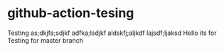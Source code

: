 # github-action-tesing
Testing
as;dkjfa;sdjkf
adfka;lsdjkf
aldskfj;aljkdf
lajsdf;ljaksd
Hello its for Testing for master branch
